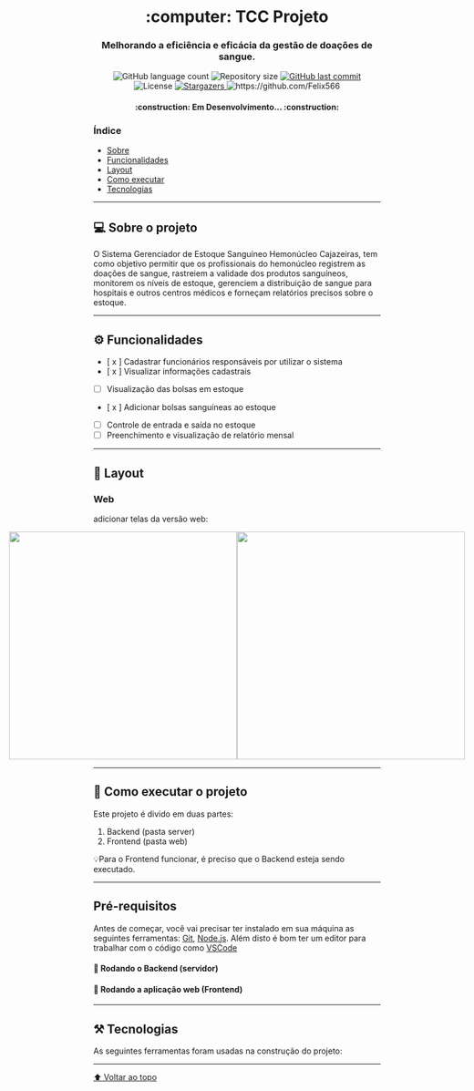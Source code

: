 <h1 align="center">
	:computer: TCC Projeto
</h1>

<h3 align="center">
   Melhorando a eficiência e eficácia da gestão de doações de sangue.
</h3>

<p align="center">
  <img alt="GitHub language count" src="https://img.shields.io/github/languages/count/Felix566/TCC_projeto?color=%2304D361">

  <img alt="Repository size" src="https://img.shields.io/github/repo-size/Felix566/TCC_projeto">
  
  <a href="https://github.com/Felix566/TCC_projeto/commits/master">
    <img alt="GitHub last commit" src="https://img.shields.io/github/last-commit/Felix566/TCC_projeto">
  </a>
    
   <img alt="License" src="https://img.shields.io/badge/license-MIT-brightgreen">
   <a href="https://github.com/Felix566/TCC_projeto/stargazers">
    <img alt="Stargazers" src="https://img.shields.io/github/stars/Felix566/TCC_projeto?style=social">
  </a>
  <img src="https://komarev.com/ghpvc/?username=Felix566" alt="https://github.com/Felix566" />
</p>

<h4 align="center">
	:construction: Em Desenvolvimento... :construction:
</h4>

<h3>Índice</h3>

- [Sobre](#computer-sobre-o-projeto)
- [Funcionalidades](#gear-funcionalidades)
- [Layout](#art-layout)
- [Como executar](#rocket-como-executar-o-projeto)
- [Tecnologias](#hammer_and_pick-tecnologias)

---

## :computer: Sobre o projeto

  <p> O Sistema Gerenciador de Estoque Sanguíneo Hemonúcleo Cajazeiras, tem como objetivo permitir que os profissionais do hemonúcleo registrem as doações de sangue, rastreiem a validade dos produtos sanguíneos, monitorem os níveis de estoque, gerenciem a distribuição de sangue para hospitais e outros centros médicos e forneçam relatórios precisos sobre o estoque.</p>
  
---

## :gear: Funcionalidades

- [ x ] Cadastrar funcionários responsáveis por utilizar o sistema
- [ x ] Visualizar informações cadastrais
- [ ] Visualização das bolsas em estoque
- [ x ] Adicionar bolsas sanguíneas ao estoque
- [ ] Controle de entrada e saída no estoque
- [ ] Preenchimento e visualização de relatório mensal

---

## :art: Layout

### Web

adicionar telas da versão web:

<p align="center" style="display: flex; align-items: flex-start; justify-content: center;">
  <img alt="" title="" src="./assets/web.svg" width="400px">

  <img alt="" title="" src="./assets/sucesso-web.svg" width="400px">
</p>

---

## :rocket: Como executar o projeto

Este projeto é divido em duas partes:

1. Backend (pasta server)
2. Frontend (pasta web)

:bulb:Para o Frontend funcionar, é preciso que o Backend esteja sendo executado.

---

## Pré-requisitos

Antes de começar, você vai precisar ter instalado em sua máquina as seguintes ferramentas:
[Git](https://git-scm.com), [Node.js](https://nodejs.org/en/).
Além disto é bom ter um editor para trabalhar com o código como [VSCode](https://code.visualstudio.com/)

#### :game_die: Rodando o Backend (servidor)

#### :dart: Rodando a aplicação web (Frontend)

---

## :hammer_and_pick: Tecnologias

As seguintes ferramentas foram usadas na construção do projeto:

---

[⬆ Voltar ao topo](#computer-tcc-projeto)<br>
